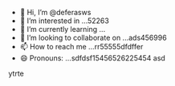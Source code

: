 - 👋 Hi, I’m @deferasws
- 👀 I’m interested in ...52263
- 🌱 I’m currently learning ...
- 💞️ I’m looking to collaborate on ...ads456996
- 📫 How to reach me ...rr55555dfdffer
- 😄 Pronouns: ...sdfdsf15456526225454
asd
<!---5445sdf455dhf5445
deferasws/deferasws is a ✨ special ✨ repository because its `README.md` (this file) appears on your GitHub profile.475
You can click the Preview link to take a look at your changes.2062werw
--->
ytrte
